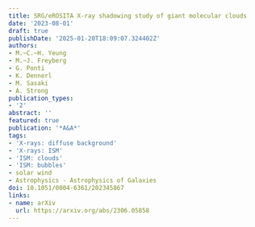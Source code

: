 ```yaml
---
title: SRG/eROSITA X-ray shadowing study of giant molecular clouds
date: '2023-08-01'
draft: true
publishDate: '2025-01-20T18:09:07.324402Z'
authors:
- M.~C.~H. Yeung
- M.~J. Freyberg
- G. Ponti
- K. Dennerl
- M. Sasaki
- A. Strong
publication_types:
- '2'
abstract: ''
featured: true
publication: '*A&A*'
tags:
- 'X-rays: diffuse background'
- 'X-rays: ISM'
- 'ISM: clouds'
- 'ISM: bubbles'
- solar wind
- Astrophysics - Astrophysics of Galaxies
doi: 10.1051/0004-6361/202345867
links:
- name: arXiv
  url: https://arxiv.org/abs/2306.05858
---
```


